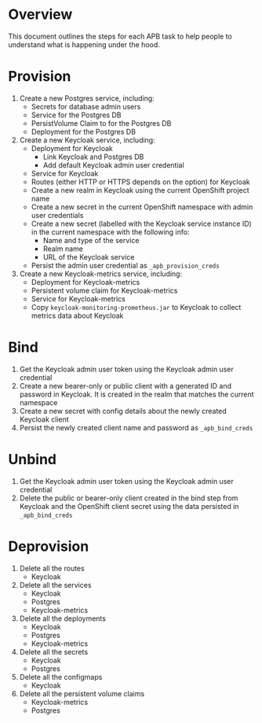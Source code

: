 # Overview

This document outlines the steps for each APB task to help people to understand what is happening under the hood.

# Provision

1. Create a new Postgres service, including:
    * Secrets for database admin users
    * Service for the Postgres DB
    * PersistVolume Claim to for the Postgres DB
    * Deployment for the Postgres DB
2. Create a new Keycloak service, including:
    * Deployment for Keycloak
        * Link Keycloak and Postgres DB
        * Add default Keycloak admin user credential
    * Service for Keycloak
    * Routes (either HTTP or HTTPS depends on the option) for Keycloak
    * Create a new realm in Keycloak using the current OpenShift project name
    * Create a new secret in the current OpenShift namespace with admin user credentials
    * Create a new secret (labelled with the Keycloak service instance ID) in the current namespace with the following info:
        * Name and type of the service
        * Realm name
        * URL of the Keycloak service
    * Persist the admin user credential as `_apb_provision_creds`
3. Create a new Keycloak-metrics service, including:
    * Deployment for Keycloak-metrics
    * Persistent volume claim for Keycloak-metrics
    * Service for Keycloak-metrics
    * Copy `keycloak-monitoring-prometheus.jar` to Keycloak to collect metrics data about Keycloak

# Bind

1. Get the Keycloak admin user token using the Keycloak admin user credential
2. Create a new bearer-only or public client with a generated ID and password in Keycloak. It is created in the realm that matches the current namespace
3. Create a new secret with config details about the newly created Keycloak client 
4. Persist the newly created client name and password as `_apb_bind_creds`

# Unbind

1. Get the Keycloak admin user token using the Keycloak admin user credential
2. Delete the public or bearer-only client created in the bind step from Keycloak and the OpenShift client secret using the data persisted in `_apb_bind_creds`

# Deprovision

1. Delete all the routes
    * Keycloak
2. Delete all the services
    * Keycloak
    * Postgres
    * Keycloak-metrics
3. Delete all the deployments
    * Keycloak
    * Postgres
    * Keycloak-metrics
4. Delete all the secrets
    * Keycloak
    * Postgres
5. Delete all the configmaps
    * Keycloak
6. Delete all the persistent volume claims
    * Keycloak-metrics
    * Postgres

